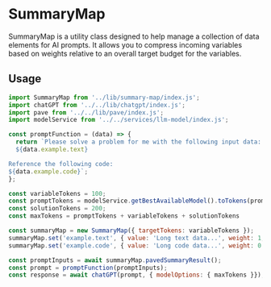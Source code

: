 # SummaryMap

SummaryMap is a utility class designed to help manage a collection of data elements for AI prompts. It allows you to compress incoming variables based on weights relative to an overall target budget for the variables.

## Usage

```javascript
import SummaryMap from '../lib/summary-map/index.js';
import chatGPT from '../../lib/chatgpt/index.js';
import pave from '../../lib/pave/index.js';
import modelService from '../../services/llm-model/index.js';

const promptFunction = (data) => {
  return `Please solve a problem for me with the following input data:
  ${data.example.text}

Reference the following code:
${data.example.code}`;
};

const variableTokens = 100;
const promptTokens = modelService.getBestAvailableModel().toTokens(promptFunction).length;
const solutionTokens = 200;
const maxTokens = promptTokens + variableTokens + solutionTokens

const summaryMap = new SummaryMap({ targetTokens: variableTokens });
summaryMap.set('example.text', { value: 'Long text data...', weight: 1, type: 'text' });
summaryMap.set('example.code', { value: 'Long code data...', weight: 0.5, type: 'code' });

const promptInputs = await summaryMap.pavedSummaryResult();
const prompt = promptFunction(promptInputs);
const response = await chatGPT(prompt, { modelOptions: { maxTokens }});
```
